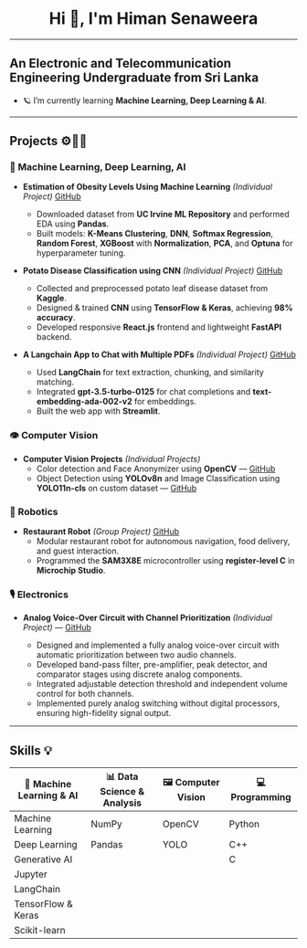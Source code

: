 
<h1 align="center"> Hi 👋, I'm Himan Senaweera</h1>

---

## An Electronic and Telecommunication Engineering Undergraduate from Sri Lanka

- 🪐 I’m currently learning **Machine Learning, Deep Learning & AI**.  
 ---

## Projects ⚙️👨‍💻

### 🧠 Machine Learning, Deep Learning, AI
- **Estimation of Obesity Levels Using Machine Learning** *(Individual Project)* [GitHub](https://github.com/HimanSenaweera/Model-to-predict-obesity-Level.git)  
  - Downloaded dataset from **UC Irvine ML Repository** and performed EDA using **Pandas**.  
  - Built models: **K-Means Clustering**, **DNN**, **Softmax Regression**, **Random Forest**, **XGBoost** with **Normalization**, **PCA**, and **Optuna** for hyperparameter tuning.  

- **Potato Disease Classification using CNN** *(Individual Project)* [GitHub](https://github.com/HimanSenaweera/Deep-learning.git)  
  - Collected and preprocessed potato leaf disease dataset from **Kaggle**.  
  - Designed & trained **CNN** using **TensorFlow & Keras**, achieving **98% accuracy**.  
  - Developed responsive **React.js** frontend and lightweight **FastAPI** backend.  

- **A Langchain App to Chat with Multiple PDFs** *(Individual Project)* [GitHub](https://github.com/HimanSenaweera/Langchain-App-.git)  
  - Used **LangChain** for text extraction, chunking, and similarity matching.  
  - Integrated **gpt-3.5-turbo-0125** for chat completions and **text-embedding-ada-002-v2** for embeddings.  
  - Built the web app with **Streamlit**.  

### 👁️ Computer Vision
- **Computer Vision Projects** *(Individual Projects)*  
  - Color detection and Face Anonymizer using **OpenCV** — [GitHub](https://github.com/HimanSenaweera/OpenCV-projects.git)  
  - Object Detection using **YOLOv8n** and Image Classification using **YOLO11n-cls** on custom dataset — [GitHub](https://github.com/HimanSenaweera/Face-Anonymizer-using-OpenCV.git)  

### 🤖 Robotics
- **Restaurant Robot** *(Group Project)* [GitHub](https://github.com/HimanSenaweera/RestaurantRobot.git)  
  - Modular restaurant robot for autonomous navigation, food delivery, and guest interaction.  
  - Programmed the **SAM3X8E** microcontroller using **register-level C** in **Microchip Studio**.

### 🎙️ Electronics
- **Analog Voice-Over Circuit with Channel Prioritization** *(Individual Project)* — [GitHub]([https://github.com/HimanSenaweera/RestaurantRobot.git](https://github.com/HimanSenaweera/Analog-Voice-Over-Device.git))

  - Designed and implemented a fully analog voice-over circuit with automatic prioritization between two audio channels.
  - Developed band-pass filter, pre-amplifier, peak detector, and comparator stages using discrete analog components.
  - Integrated adjustable detection threshold and independent volume control for both channels.
  - Implemented purely analog switching without digital processors, ensuring high-fidelity signal output.
---
## Skills 💡

| 🤖 Machine Learning & AI | 📊 Data Science & Analysis | 🖼️ Computer Vision | 💻 Programming |
|--------------------------|---------------------------|--------------------|----------------|
| Machine Learning         | NumPy                     | OpenCV             | Python         |
| Deep Learning            | Pandas                    | YOLO               | C++            |
| Generative AI            |                           |                    | C              |
| Jupyter                  |                           |                    |                |
| LangChain                |                           |                    |                |
| TensorFlow & Keras       |                           |                    |                |
| Scikit-learn             |                           |                    |                |



